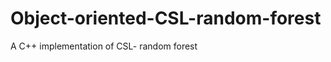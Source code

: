 Object-oriented-CSL-random-forest
=================================

A C++ implementation of CSL- random forest

